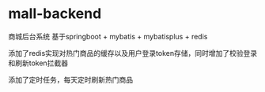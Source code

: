 # mall-backend
商城后台系统 基于springboot + mybatis + mybatisplus + redis 

添加了redis实现对热门商品的缓存以及用户登录token存储，同时增加了校验登录和刷新token拦截器

添加了定时任务，每天定时刷新热门商品
